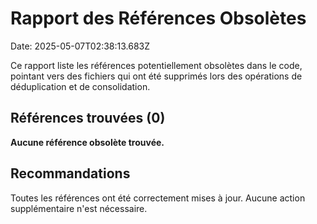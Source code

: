 # Rapport des Références Obsolètes

Date: 2025-05-07T02:38:13.683Z

Ce rapport liste les références potentiellement obsolètes dans le code, 
pointant vers des fichiers qui ont été supprimés lors des opérations de déduplication et de consolidation.

## Références trouvées (0)

**Aucune référence obsolète trouvée.**

## Recommandations

Toutes les références ont été correctement mises à jour. Aucune action supplémentaire n'est nécessaire.
